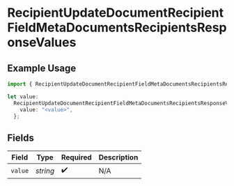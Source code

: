 # RecipientUpdateDocumentRecipientFieldMetaDocumentsRecipientsResponseValues

## Example Usage

```typescript
import { RecipientUpdateDocumentRecipientFieldMetaDocumentsRecipientsResponseValues } from "@documenso/sdk-typescript/models/operations";

let value:
  RecipientUpdateDocumentRecipientFieldMetaDocumentsRecipientsResponseValues = {
    value: "<value>",
  };
```

## Fields

| Field              | Type               | Required           | Description        |
| ------------------ | ------------------ | ------------------ | ------------------ |
| `value`            | *string*           | :heavy_check_mark: | N/A                |